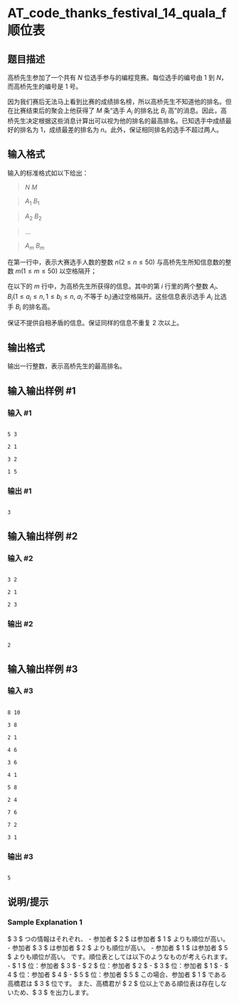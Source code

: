 # AT_code_thanks_festival_14_quala_f 顺位表

## 题目描述

高桥先生参加了一个共有 $N$ 位选手参与的编程竞赛。每位选手的编号由 $1$ 到 $N$，而高桥先生的编号是 $1$ 号。

因为我们赛后无法马上看到比赛的成绩排名榜，所以高桥先生不知道他的排名。但在比赛结束后的聚会上他获得了 $M$ 条“选手 $A_i$ 的排名比 $B_i$ 高”的消息。因此，高桥先生决定根据这些消息计算出可以视为他的排名的最高排名。已知选手中成绩最好的排名为 $1$，成绩最差的排名为 $n$。此外，保证相同排名的选手不超过两人。

## 输入格式

输入的标准格式如以下给出：

> $N$ $M$
> 
> $A_1$ $B_1$
> 
> $A_2$ $B_2$
> 
> $\dots$
> 
> $A_m$ $B_m$
>

在第一行中，表示大赛选手人数的整数 $n(2≤n≤50)$ 与高桥先生所知信息数的整数 $m(1≤m≤50)$ 以空格隔开；
在以下的 $m$ 行中，为高桥先生所获得的信息。其中的第 $i$ 行里的两个整数 $A_i$、$B_i$($1≤a_i≤n,1≤b_i≤n$, $a_i$ 不等于 $b_i$)通过空格隔开。这些信息表示选手 $A_i$ 比选手 $B_i$ 的排名高。

保证不提供自相矛盾的信息。保证同样的信息不重复 $2$ 次以上。

## 输出格式

输出一行整数，表示高桥先生的最高排名。

## 输入输出样例 #1

### 输入 #1

```
5 3
2 1
3 2
1 5
```

### 输出 #1

```
3
```

## 输入输出样例 #2

### 输入 #2

```
3 2
2 1
2 3
```

### 输出 #2

```
2
```

## 输入输出样例 #3

### 输入 #3

```
8 10
3 8
2 1
4 6
3 6
4 1
5 8
2 4
7 6
7 2
3 1
```

### 输出 #3

```
5
```

## 说明/提示

### Sample Explanation 1

$ 3 $ つの情報はそれぞれ、 - 参加者 $ 2 $ は参加者 $ 1 $ よりも順位が高い。 - 参加者 $ 3 $ は参加者 $ 2 $ よりも順位が高い。 - 参加者 $ 1 $ は参加者 $ 5 $ よりも順位が高い。 です。順位表としては以下のようなものが考えられます。 - $ 1 $ 位：参加者 $ 3 $ - $ 2 $ 位：参加者 $ 2 $ - $ 3 $ 位：参加者 $ 1 $ - $ 4 $ 位：参加者 $ 4 $ - $ 5 $ 位：参加者 $ 5 $ この場合、参加者 $ 1 $ である高橋君は $ 3 $ 位です。 また、高橋君が $ 2 $ 位以上である順位表は存在しないため、$ 3 $ を出力します。